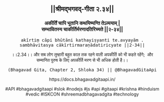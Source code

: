 <center><h2>||श्रीमद्‍भगवद्‍-गीता २.३४||</h2>
<h3>अकीर्तिं चापि भूतानि कथयिष्यन्ति तेऽव्ययाम् |<br/>सम्भावितस्य चाकीर्तिर्मरणादतिरिच्यते ||२-३४||</h3>
<pre>akīrtiṃ cāpi bhūtāni kathayiṣyanti te.avyayām .<br/>sambhāvitasya cākīrtirmaraṇādatiricyate ||2-34||</pre>
<p>।।2.34।। और सब लोग तुम्हारी बहुत काल तक रहने वाली अपकीर्ति को भी कहते रहेंगे;  और सम्मानित पुरुष के लिए अपकीर्ति मरण से भी अधिक होती है।।</p>
<pre>(Bhagavad Gita, Chapter 2, Shloka 34) || @BhagavadGitaApi</pre><p>https://docs.bhagavadgitaapi.in/</p><p>#API #bhagavadgitaapi #slok #nodejs #js #api #gitaapi #krishna #hinduism #vedic #ISKCON #shreemadbhagavadgita #technology</p></center>